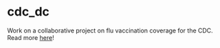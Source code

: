 # cdc_dc
Work on a collaborative project on flu vaccination coverage for the CDC. Read more [here](https://docs.google.com/document/d/1nrV6Y3SSDBee2HAsz-I8-Vyue-ibHH2uyE8s16QcXnM/edit?usp=sharing)!
